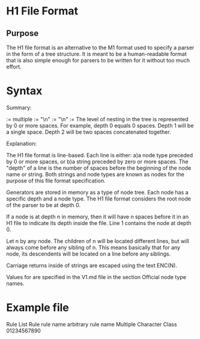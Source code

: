 # H1 File Format

## Purpose

The H1 file format is an alternative to the M1 format used to specify a parser in the form of a tree structure. It is meant to be a human-readable format that is also simple enough for parsers to be written for it without too much effort.

# Syntax
Summary:

<program>
:= multiple <line>

<line>
:= <depth> <node type> "\n"
:= <depth> <string value> "\n"

<depth>
:= The level of nesting in the tree is represented by 0 or more spaces. For example, depth 0 equals 0 spaces. Depth 1 will be a single space. Depth 2 will be two spaces concatenated together.

Explanation:

The H1 file format is line-based. Each line is either: a)a node type preceded by 0 or more spaces, or b)a string preceded by zero or more spaces. The "depth" of a line is the number of spaces before the beginning of the node name or string. Both strings and node types are known as nodes for the purpose of this file format specification.

Generators are stored in memory as a type of node tree. Each node has a specific depth and a node type. The H1 file format considers the root node of the parser to be at depth 0.

If a node is at depth n in memory, then it will have n spaces before it in an H1 file to indicate its depth inside the file. Line 1 contains the node at depth 0.

Let n by any node. The children of n will be located different lines, but will always come before any sibling of n. This means basically that for any node, its descendents will be located on a line before any siblings.

Carriage returns inside of strings are escaped using the text ENC(N).

Values for <node type> are specified in the V1.md file in the section Official node type names.

# Example file

Rule List
 Rule
  rule name
   arbitrary rule name
  Multiple
   Character Class
    01234567890
